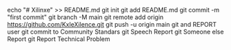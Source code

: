 echo "# Xilinxe" >> README.md
git init
git add README.md
git commit -m "first commit"
git branch -M main
git remote add origin https://github.com/KxleXilence.git
git push -u origin main
git and REPORT user 
git commit to Community Standars
git Speech Report
git Someone else Report 
git Report Technical Problem

